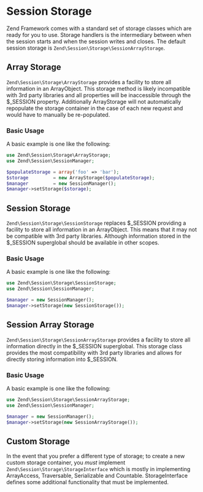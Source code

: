 # Session Storage

Zend Framework comes with a standard set of storage classes which are ready for you to use. Storage
handlers is the intermediary between when the session starts and when the session writes and closes.
The default session storage is `Zend\Session\Storage\SessionArrayStorage`.

## Array Storage

`Zend\Session\Storage\ArrayStorage` provides a facility to store all information in an ArrayObject.
This storage method is likely incompatible with 3rd party libraries and all properties will be
inaccessible through the $\_SESSION property. Additionally ArrayStorage will not automatically
repopulate the storage container in the case of each new request and would have to manually be
re-populated.

### Basic Usage

A basic example is one like the following:

```php
use Zend\Session\Storage\ArrayStorage;
use Zend\Session\SessionManager;

$populateStorage = array('foo' => 'bar');
$storage         = new ArrayStorage($populateStorage);
$manager         = new SessionManager();
$manager->setStorage($storage);
```

## Session Storage

`Zend\Session\Storage\SessionStorage` replaces $\_SESSION providing a facility to store all
information in an ArrayObject. This means that it may not be compatible with 3rd party libraries.
Although information stored in the $\_SESSION superglobal should be available in other scopes.

### Basic Usage

A basic example is one like the following:

```php
use Zend\Session\Storage\SessionStorage;
use Zend\Session\SessionManager;

$manager = new SessionManager();
$manager->setStorage(new SessionStorage());
```

## Session Array Storage

`Zend\Session\Storage\SessionArrayStorage` provides a facility to store all information directly in
the $\_SESSION superglobal. This storage class provides the most compatibility with 3rd party
libraries and allows for directly storing information into $\_SESSION.

### Basic Usage

A basic example is one like the following:

```php
use Zend\Session\Storage\SessionArrayStorage;
use Zend\Session\SessionManager;

$manager = new SessionManager();
$manager->setStorage(new SessionArrayStorage());
```

## Custom Storage

In the event that you prefer a different type of storage; to create a new custom storage container,
you *must* implement `Zend\Session\Storage\StorageInterface` which is mostly in implementing
ArrayAccess, Traversable, Serializable and Countable. StorageInterface defines some additional
functionality that must be implemented.
